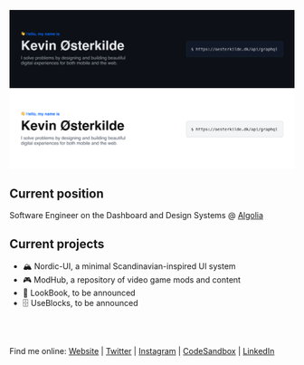 ![GitHub-Mark-Light](GitHubBannerDark.png?raw=true#gh-dark-mode-only)
![GitHub-Mark-Dark](GitHubBannerLight.png?raw=true#gh-light-mode-only)

## Current position

Software Engineer on the Dashboard and Design Systems @ [Algolia](https://algolia.com/)

## Current projects

- 🏔 Nordic-UI, a minimal Scandinavian-inspired UI system
- 🎮 ModHub, a repository of video game mods and content
- 🔖 LookBook, to be announced
- 🗄️ UseBlocks, to be announced

<br />
<br />

Find me online: [Website](https://oesterkilde.dk/?utm_source=github&utm_medium=banner&utm_campaign=readme) | [Twitter](https://twitter.com/kosai106) | [Instagram](https://www.instagram.com/kosai106/) | [CodeSandbox](https://codesandbox.io/u/Kosai106) | [LinkedIn](https://linkedin.com/in/oesterkilde)
